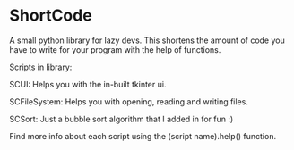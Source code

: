 # ShortCode
A small python library for lazy devs. This shortens the amount of code you have to write for your program with the help of functions.

Scripts in library:

SCUI: Helps you with the in-built tkinter ui.

SCFileSystem: Helps you with opening, reading and writing files.

SCSort: Just a bubble sort algorithm that I added in for fun :)

Find more info about each script using the (script name).help() function.
